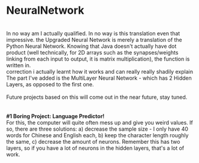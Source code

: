 # NeuralNetwork
<br>
In no way am I actually qualified. In no way is this translation even that impressive. the Upgraded Neural Network is merely a translation of the Python Neural Network. Knowing that Java doesn't actually have dot product (well technically, for 2D arrays such as the synapses/weights linking from each input to output, it is matrix multiplication), the function is written in. 
<br>
correction i actually learnt how it works and can really really shadily explain
<br>
The part I've added is the MultiLayer Neural Network - which has 2 Hidden Layers, as opposed to the first one.
<br>
<br>
Future projects based on this will come out in the near future, stay tuned. <br> <br>
<br> <b> #1 Boring Project: Language Predictor! </b>
<br> For this, the computer will quite often mess up and give you weird values. If so, there are three solutions: a) decrease the sample size - I only have 40 words for Chinese and English each, b) keep the character length roughly the same, c) decrease the amount of neurons. Remember this has two layers, so if you have a lot of neurons in the hidden layers, that's a lot of work.
